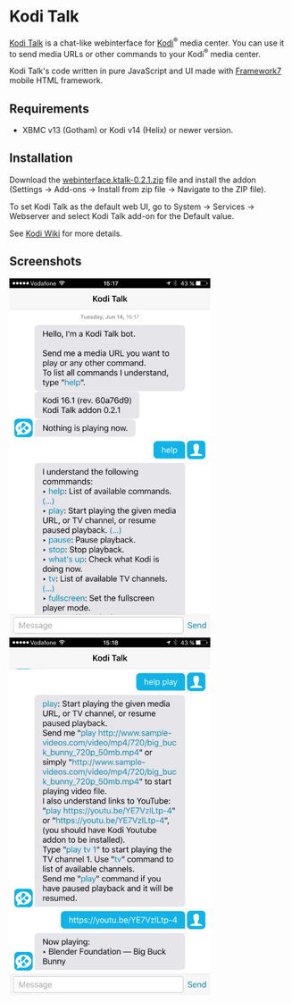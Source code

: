# Kodi Talk

[Kodi Talk](https://github.com/eip/kodi.webinterface.ktalk) is a chat-like webinterface for [Kodi](https://kodi.tv)<sup>®</sup> media center.
You can use it to send media URLs or other commands to your Kodi<sup>®</sup> media center.

Kodi Talk's code written in pure JavaScript and UI made with [Framework7](http://framework7.io/) mobile HTML framework.

## Requirements

- XBMC v13 (Gotham) or Kodi v14 (Helix) or newer version.

## Installation

Download the [webinterface.ktalk-0.2.1.zip](https://github.com/eip/kodi.webinterface.ktalk/raw/master/webinterface.ktalk-0.2.1.zip) file and install the addon (Settings → Add-ons → Install from zip file → Navigate to the ZIP file).

To set Kodi Talk as the default web UI, go to System → Services → Webserver and select Kodi Talk add-on for the Default value.

See [Kodi Wiki](http://kodi.wiki/view/Web_interface) for more details.

## Screenshots

<img src="https://github.com/eip/kodi.webinterface.ktalk/raw/master/screenshot.png" alt="Screenshot" width="360" height="640"/>
<img src="https://github.com/eip/kodi.webinterface.ktalk/raw/master/screenshot-2.png" alt="Screenshot" width="360" height="640"/>
